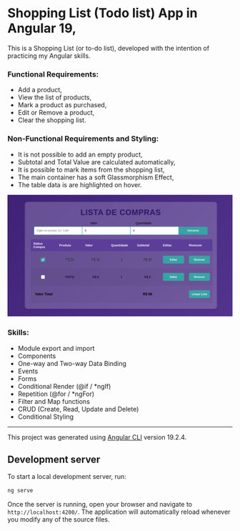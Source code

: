 # Shopping List (Todo list) App in Angular 19,

This is a Shopping List (or to-do list), developed with the intention of practicing my Angular skills.

### Functional Requirements:
- Add a product,
- View the list of products,
- Mark a product as purchased,
- Edit or Remove a product,
- Clear the shopping list.

### Non-Functional Requirements and Styling:
- It is not possible to add an empty product,
- Subtotal and Total Value are calculated automatically,
- It is possible to mark items from the shopping list,
- The main container has a soft Glassmorphism Effect,
- The table data is are highlighted on hover.

![screenshot](public/screenshot.png)

### Skills:
- Module export and import
- Components
- One-way and Two-way Data Binding
- Events
- Forms
- Conditional Render (@if / *ngIf)
- Repetition (@for / *ngFor)
- Filter and Map functions
- CRUD (Create, Read, Update and Delete)
- Conditional Styling

---

This project was generated using [Angular CLI](https://github.com/angular/angular-cli) version 19.2.4.

## Development server

To start a local development server, run:

```bash
ng serve
```

Once the server is running, open your browser and navigate to `http://localhost:4200/`. The application will automatically reload whenever you modify any of the source files.
